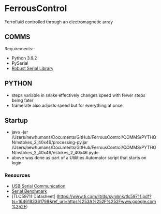 # FerrousControl
Ferrofluid controlled through an electromagnetic array

## COMMS
Requirements:
- Python 3.6.2
- PySerial
- [Robust Serial Library](https://github.com/araffin/arduino-robust-serial)

## PYTHON
- steps variable in snake effectively changes speed with fewer steps being fater
- framerate also adjusts speed but for everything at once

## Startup
- java -jar /Users/newhumans/Documents/GitHub/FerrousControl/COMMS/PYTHON/nstokes_2_40x46/processing-py.jar /Users/newhumans/Documents/GitHub/FerrousControl/COMMS/PYTHON/nstokes_2_40x46/nstokes_2_40x46.pyde
- above was done as part of a Utilities Automator script that starts on login

### Resources
- [USB Serial Communication](https://www.pjrc.com/teensy/td_serial.html)
- [Serial Benchmark](https://www.pjrc.com/teensy/benchmark_usb_serial_receive.html)
- [TLC59711 Datasheet] (https://www.ti.com/lit/ds/symlink/tlc59711.pdf?ts=1646183361798&ref_url=https%253A%252F%252Fwww.google.com%252F)
